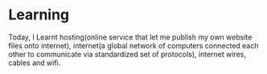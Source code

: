 # Learning

Today, I Learnt hosting(online service that let me publish my own website files onto internet), internet(a global network of computers connected each other to communicate via standardized set of protocols), internet wires, cables and wifi.
